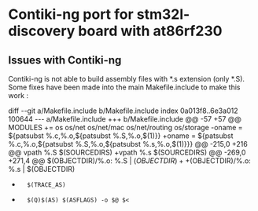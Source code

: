 # Contiki-ng port for stm32l-discovery board with at86rf230

## Issues with Contiki-ng

Contiki-ng is not able to build assembly files with \*.s extension (only \*.S).
Some fixes have been made into the main Makefile.include to make this work :

diff --git a/Makefile.include b/Makefile.include
index 0a013f8..6e3a012 100644
--- a/Makefile.include
+++ b/Makefile.include
@@ -57 +57 @@ MODULES += os os/net os/net/mac os/net/routing os/storage
-oname = ${patsubst %.c,%.o,${patsubst %.S,%.o,$(1)}}
+oname = ${patsubst %.c,%.o,${patsubst %.S,%.o,${patsubst %.s,%.o,$(1)}}}
@@ -215,0 +216 @@ vpath %.S $(SOURCEDIRS)
+vpath %.s $(SOURCEDIRS)
@@ -269,0 +271,4 @@ $(OBJECTDIR)/%.o: %.S | $(OBJECTDIR)
+       
+$(OBJECTDIR)/%.o: %.s | $(OBJECTDIR)
+       $(TRACE_AS)
+       $(Q)$(AS) $(ASFLAGS) -o $@ $<

